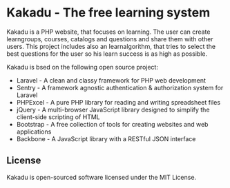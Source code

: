 # Kakadu - The free learning system

Kakadu is a PHP website, that focuses on learning. The user can create learngroups, courses, catalogs and questions and 
share them with other users. This project includes also an learnalgorithm, that tries to select the best questions for 
the user so his learn success is as high as possible.

Kakadu is bsed on the following open source project:
- Laravel - A clean and classy framework for PHP web development
- Sentry - A framework agnostic authentication & authorization system for Laravel
- PHPExcel - A pure PHP library for reading and writing spreadsheet files
- jQuery - A multi-browser JavaScript library designed to simplify the client-side scripting of HTML
- Bootstrap -  A free collection of tools for creating websites and web applications
- Backbone - A JavaScript library with a RESTful JSON interface

## License
Kakadu is open-sourced software licensed under the MIT License.
